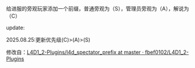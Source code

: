 给进服的旁观玩家添加一个前缀，普通旁观为（S），管理员旁观为（A），解说为（C）

update:

2025.08.25:更新优先级(C)>(A)>(S)

修改自：[L4D1_2-Plugins/l4d_spectator_prefix at master · fbef0102/L4D1_2-Plugins](https://github.com/fbef0102/L4D1_2-Plugins/tree/master/l4d_spectator_prefix)

